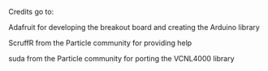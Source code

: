 Credits go to:</p>
Adafruit for developing the breakout board and creating the Arduino library</p>
ScruffR from the Particle community for providing help</p>
suda from the Particle community for porting the VCNL4000 library
